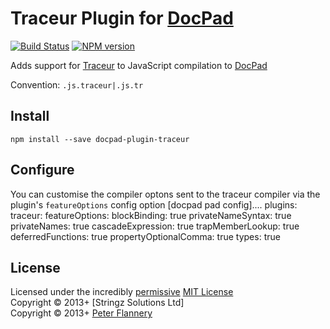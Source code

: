 # Traceur Plugin for [DocPad](http://docpad.org)

[![Build Status](https://secure.travis-ci.org/pflannery/docpad-plugin-traceur.png?branch=master)](http://travis-ci.org/pflannery/docpad-plugin-traceur "Check this project's build status on TravisCI")
[![NPM version](https://badge.fury.io/js/docpad-plugin-traceur.png)](https://npmjs.org/package/docpad-plugin-traceur "View this project on NPM")

Adds support for [Traceur](https://code.google.com/p/traceur-compiler/) to JavaScript compilation to [DocPad](https://docpad.org)

Convention:  `.js.traceur|.js.tr`


## Install

```
npm install --save docpad-plugin-traceur
```


## Configure
You can customise the compiler optons sent to the traceur compiler via the plugin's `featureOptions` config option
        [docpad pad config]....
            plugins:
                traceur:
                    featureOptions:
                        blockBinding: true
                        privateNameSyntax: true
                        privateNames: true
                        cascadeExpression: true
                        trapMemberLookup: true
                        deferredFunctions: true
                        propertyOptionalComma: true
                        types: true



## License
Licensed under the incredibly [permissive](http://en.wikipedia.org/wiki/Permissive_free_software_licence) [MIT License](http://creativecommons.org/licenses/MIT/)
<br/>Copyright &copy; 2013+ [Stringz Solutions Ltd]
<br/>Copyright &copy; 2013+ [Peter Flannery](http://github.com/pflannery)
